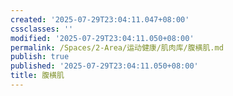 ```yaml
---
created: '2025-07-29T23:04:11.047+08:00'
cssclasses: ''
modified: '2025-07-29T23:04:11.050+08:00'
permalink: /Spaces/2-Area/运动健康/肌肉库/腹横肌.md
publish: true
published: '2025-07-29T23:04:11.050+08:00'
title: 腹横肌
---
```

